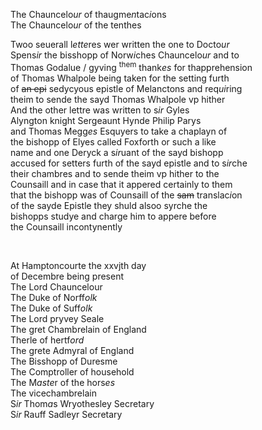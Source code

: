 ---
---
<div><div><p>The Chauncelo<i>ur</i> of thaugme<i>n</i>tac<i>i</i>ons
		<br />The Chauncelo<i>ur</i> of the tenthes
	</p>
      <p>
		Twoo seuerall l<i>ette</i>res wer written the one to Docto<i>ur</i>
		<br />Spens<i>ir</i> the bisshopp of Norw<i>i</i>ches Chauncelo<i>ur</i> and to
		<br />Thomas Godalue / gyving <sup>them</sup> thank<i>es</i> for thapprehension
		<br />of Thomas Whalpole being taken for the setting furth
		<br />of <del>an epi</del> sedycyous epistle of Melanctons and req<i>ui</i>ring
		<br />theim to sende the sayd Thomas Whalpole vp hither
		<br />And the other lettre was written to s<i>ir</i> Gyles
		<br />Alyngton knight Sergeaunt Hynde Philip Parys
		<br />and Thomas Megg<i>es</i> Esquyers to take a chaplayn of
		<br />the bishopp of Elyes called Foxforth or such a like
		<br />name and one Deryck a s<i>ir</i>uant of the sayd bishopp
		<br />accused for setters furth of the sayd epistle and to s<i>ir</i>che
		<br />their chambres and to sende theim vp hither to the
		<br />Counsaill and in case that it appered certainly to them
		<br />that the bishopp was of Counsaill of the <del>sam</del> translac<i>i</i>on
		<br />of the sayde Epistle they shuld alsoo syrche the
		<br />bishopps studye and charge him to appere before
		<br />the Counsaill incontynently 
	</p>
<br /></div>
   <div>
      <p>
		At Hamptoncourte the xxvjth day
		<br />of Decembre being present
		<br />The Lord Chauncelour
		<br />The Duke of Norff<i>olk</i>
		<br />The Duke of Suff<i>olk</i>
		<br />The Lord pryvey Seale
		<br />The gret Chambrelain of England
		<br />Therle of hertf<i>ord</i>
		<br />The grete Admyral of England
		<br />The Bisshopp of Duresme
		<br />The Comptroller of household
		<br />The M<i>aste</i>r of the hors<i>es</i>
		<br />The vicechambrelain
		<br />S<i>ir</i> Thom<i>a</i>s Wryothesley Secretary
		<br />S<i>ir</i> Rauff Sadleyr Secretary
		</p></div></div>